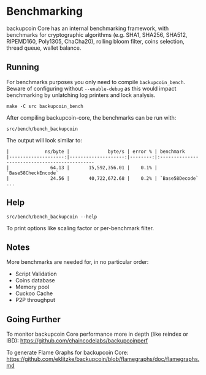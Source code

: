 Benchmarking
============

backupcoin Core has an internal benchmarking framework, with benchmarks
for cryptographic algorithms (e.g. SHA1, SHA256, SHA512, RIPEMD160, Poly1305, ChaCha20), rolling bloom filter, coins selection,
thread queue, wallet balance.

Running
---------------------

For benchmarks purposes you only need to compile `backupcoin_bench`. Beware of configuring without `--enable-debug` as this would impact
benchmarking by unlatching log printers and lock analysis.

    make -C src backupcoin_bench

After compiling backupcoin-core, the benchmarks can be run with:

    src/bench/bench_backupcoin

The output will look similar to:
```
|             ns/byte |              byte/s | error % | benchmark
|--------------------:|--------------------:|--------:|:----------------------------------------------
|               64.13 |       15,592,356.01 |    0.1% | `Base58CheckEncode`
|               24.56 |       40,722,672.68 |    0.2% | `Base58Decode`
...
```

Help
---------------------

    src/bench/bench_backupcoin --help

To print options like scaling factor or per-benchmark filter.

Notes
---------------------
More benchmarks are needed for, in no particular order:
- Script Validation
- Coins database
- Memory pool
- Cuckoo Cache
- P2P throughput

Going Further
--------------------

To monitor backupcoin Core performance more in depth (like reindex or IBD): https://github.com/chaincodelabs/backupcoinperf

To generate Flame Graphs for backupcoin Core: https://github.com/eklitzke/backupcoin/blob/flamegraphs/doc/flamegraphs.md
